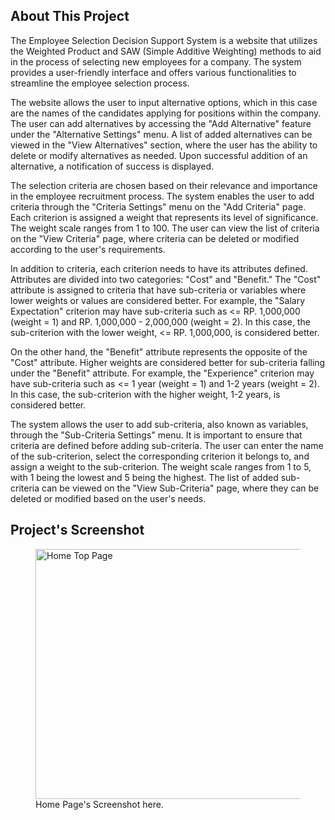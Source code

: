 ## About This Project

The Employee Selection Decision Support System is a website that utilizes the Weighted Product and SAW (Simple Additive Weighting) methods to aid in the process of selecting new employees for a company. The system provides a user-friendly interface and offers various functionalities to streamline the employee selection process.

The website allows the user to input alternative options, which in this case are the names of the candidates applying for positions within the company. The user can add alternatives by accessing the "Add Alternative" feature under the "Alternative Settings" menu. A list of added alternatives can be viewed in the "View Alternatives" section, where the user has the ability to delete or modify alternatives as needed. Upon successful addition of an alternative, a notification of success is displayed.

The selection criteria are chosen based on their relevance and importance in the employee recruitment process. The system enables the user to add criteria through the "Criteria Settings" menu on the "Add Criteria" page. Each criterion is assigned a weight that represents its level of significance. The weight scale ranges from 1 to 100. The user can view the list of criteria on the "View Criteria" page, where criteria can be deleted or modified according to the user's requirements.

In addition to criteria, each criterion needs to have its attributes defined. Attributes are divided into two categories: "Cost" and "Benefit." The "Cost" attribute is assigned to criteria that have sub-criteria or variables where lower weights or values are considered better. For example, the "Salary Expectation" criterion may have sub-criteria such as <= RP. 1,000,000 (weight = 1) and RP. 1,000,000 - 2,000,000 (weight = 2). In this case, the sub-criterion with the lower weight, <= RP. 1,000,000, is considered better.

On the other hand, the "Benefit" attribute represents the opposite of the "Cost" attribute. Higher weights are considered better for sub-criteria falling under the "Benefit" attribute. For example, the "Experience" criterion may have sub-criteria such as <= 1 year (weight = 1) and 1-2 years (weight = 2). In this case, the sub-criterion with the higher weight, 1-2 years, is considered better.

The system allows the user to add sub-criteria, also known as variables, through the "Sub-Criteria Settings" menu. It is important to ensure that criteria are defined before adding sub-criteria. The user can enter the name of the sub-criterion, select the corresponding criterion it belongs to, and assign a weight to the sub-criterion. The weight scale ranges from 1 to 5, with 1 being the lowest and 5 being the highest. The list of added sub-criteria can be viewed on the "View Sub-Criteria" page, where they can be deleted or modified based on the user's needs.

## Project's Screenshot

<figure>
    <img src="https://github.com/ZulfanAhmadi12/Laravel-SPK-Metode-WP-dan-SAW/blob/master/spkscreenshot.png"
         alt="Home Top Page" width="700" height="400">
    <figcaption>Home Page's Screenshot here.</figcaption>
</figure>